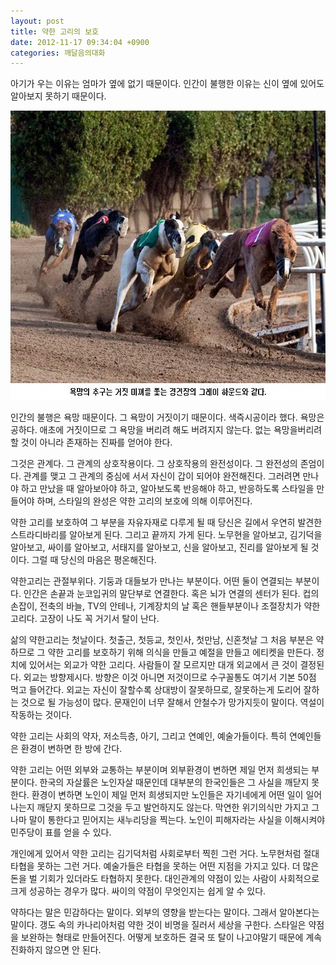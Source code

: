 ```yaml
---
layout: post
title: 약한 고리의 보호
date: 2012-11-17 09:34:04 +0900
categories: 깨달음의대화
---
```

아기가 우는 이유는 엄마가 옆에 없기 때문이다. 인간이 불행한 이유는 신이 옆에 있어도 알아보지 못하기 때문이다.



 <img alt="s1.JPG" src="files/attach/images/198/397/287/s1.JPG" width="654" height="463" />

   
인간의 불행은 욕망 때문이다. 그 욕망이 거짓이기 때문이다. 색즉시공이라 했다. 욕망은 공하다. 애초에 거짓이므로 그 욕망을 버리려 해도 버려지지 않는다. 없는 욕망을버리려 할 것이 아니라 존재하는 진짜를 얻어야 한다.



그것은 관계다. 그 관계의 상호작용이다. 그 상호작용의 완전성이다. 그 완전성의 존엄이다. 관계를 맺고 그 관계의 중심에 서서 자신이 갑이 되어야 완전해진다. 그러려면 만나야 하고 만났을 때 알아보아야 하고, 알아보도록 반응해야 하고, 반응하도록 스타일을 만들어야 하며, 스타일의 완성은 약한 고리의 보호에 의해 이루어진다. 

   
약한 고리를 보호하여 그 부분을 자유자재로 다루게 될 때 당신은 길에서 우연히 발견한 스트라디바리를 알아보게 된다. 그리고 끝까지 가게 된다. 노무현을 알아보고, 김기덕을 알아보고, 싸이를 알아보고, 서태지를 알아보고, 신을 알아보고, 진리를 알아보게 될 것이다. 그럴 때 당신의 마음은 평온해진다. 

   
약한고리는 관절부위다. 기둥과 대들보가 만나는 부분이다. 어떤 둘이 연결되는 부분이다. 인간은 손끝과 눈코입귀의 말단부로 연결한다. 혹은 뇌가 연결의 센터가 된다. 컵의 손잡이, 전축의 바늘, TV의 안테나, 기계장치의 날 혹은 핸들부분이나 조절장치가 약한 고리다. 고장이 나도 꼭 거기서 탈이 난다.

   
삶의 약한고리는 첫날이다. 첫출근, 첫등교, 첫인사, 첫만남, 신혼첫날 그 처음 부분은 약하므로 그 약한 고리를 보호하기 위해 의식을 만들고 예절을 만들고 에티켓을 만든다. 정치에 있어서는 외교가 약한 고리다. 사람들이 잘 모르지만 대개 외교에서 큰 것이 결정된다. 외교는 방향제시다. 방향은 이것 아니면 저것이므로 수구꼴통도 여기서 기본 50점 먹고 들어간다. 외교는 자신이 잘할수록 상대방이 잘못하므로, 잘못하는게 도리어 잘하는 것으로 될 가능성이 많다. 문재인이 너무 잘해서 안철수가 망가지듯이 말이다. 역설이 작동하는 것이다.

   
약한 고리는 사회의 약자, 저소득층, 아기, 그리고 연예인, 예술가들이다. 특히 연예인들은 환경이 변하면 한 방에 간다. 

   
약한 고리는 어떤 외부와 교통하는 부분이며 외부환경이 변하면 제일 먼저 희생되는 부분이다. 한국의 자살률은 노인자살 때문인데 대부분의 한국인들은 그 사실을 깨닫지 못한다. 환경이 변하면 노인이 제일 먼저 희생되지만 노인들은 자기네에게 어떤 일이 일어나는지 깨닫지 못하므로 그것을 두고 발언하지도 않는다. 막연한 위기의식만 가지고 그나마 말이 통한다고 믿어지는 새누리당을 찍는다. 노인이 피해자라는 사실을 이해시켜야 민주당이 표를 얻을 수 있다. 

   
개인에게 있어서 약한 고리는 김기덕처럼 사회로부터 찍힌 그런 거다. 노무현처럼 절대 타협을 못하는 그런 거다. 예술가들은 타협을 못하는 어떤 지점을 가지고 있다. 더 많은 돈을 벌 기회가 있더라도 타협하지 못한다. 대인관계의 약점이 있는 사람이 사회적으로 크게 성공하는 경우가 많다. 싸이의 약점이 무엇인지는 쉽게 알 수 있다. 

   
약하다는 말은 민감하다는 말이다. 외부의 영향을 받는다는 말이다. 그래서 알아본다는 말이다. 갱도 속의 카나리아처럼 약한 것이 비명을 질러서 세상을 구한다. 스타일은 약점을 보완하는 형태로 만들어진다. 어떻게 보호하든 결국 또 탈이 나고야말기 때문에 계속 진화하지 않으면 안 된다.
